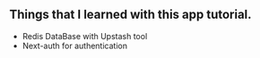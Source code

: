 ## Things that I learned with this app tutorial.

- Redis DataBase with Upstash tool
- Next-auth for authentication
